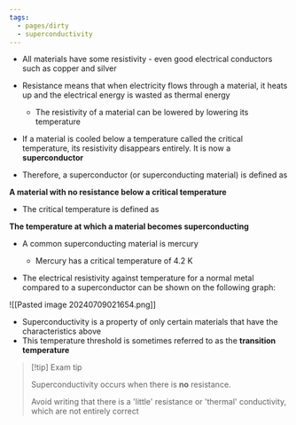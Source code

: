 ```yaml
---
tags:
  - pages/dirty
  - superconductivity
---
```


- All materials have some resistivity - even good electrical conductors such as copper and silver
- Resistance means that when electricity flows through a material, it heats up and the electrical energy is wasted as thermal energy
    
    - The resistivity of a material can be lowered by lowering its temperature
    
- If a material is cooled below a temperature called the critical temperature, its resistivity disappears entirely. It is now a **superconductor**
- Therefore, a superconductor (or superconducting material) is defined as

**A material with no resistance below a critical temperature**

- The critical temperature is defined as

**The temperature at which a material becomes superconducting**

- A common superconducting material is mercury
    
    - Mercury has a critical temperature of 4.2 K
    
- The electrical resistivity against temperature for a normal metal compared to a superconductor can be shown on the following graph:

![[Pasted image 20240709021654.png]]

- Superconductivity is a property of only certain materials that have the characteristics above
- This temperature threshold is sometimes referred to as the **transition temperature**

> [!tip] Exam tip
> 
> Superconductivity occurs when there is **no** resistance. 
> 
> Avoid writing that there is a 'little' resistance or 'thermal' conductivity, which are not entirely correct

